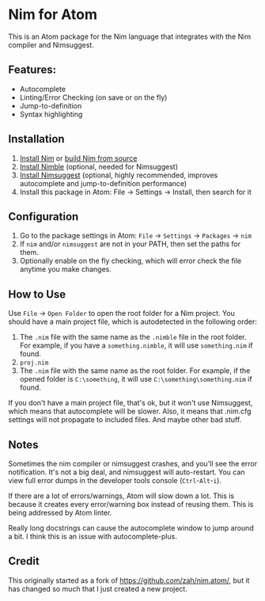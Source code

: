 # Nim for Atom

This is an Atom package for the Nim language that integrates with the Nim compiler and Nimsuggest.

## Features:
* Autocomplete
* Linting/Error Checking (on save or on the fly)
* Jump-to-definition
* Syntax highlighting

## Installation
1. [Install Nim](http://nim-lang.org/download.html) or [build Nim from source](https://github.com/nim-lang/Nim)
2. [Install Nimble](https://github.com/nim-lang/nimble) (optional, needed for Nimsuggest)
3. [Install Nimsuggest](https://github.com/nim-lang/nimsuggest) (optional, highly recommended, improves autocomplete and jump-to-definition performance)
4. Install this package in Atom: File -> Settings -> Install, then search for it

## Configuration
1. Go to the package settings in Atom: `File` -> `Settings` -> `Packages` -> `nim`
2. If `nim` and/or `nimsuggest` are not in your PATH, then set the paths for them.
3. Optionally enable on the fly checking, which will error check the file anytime you make changes.

## How to Use
Use `File` -> `Open Folder` to open the root folder for a Nim project.  You should have a main project file, which is autodetected in the following order:

1. The `.nim` file with the same name as the `.nimble` file in the root folder.  For example, if you have a `something.nimble`, it will use `something.nim` if found.
2. `proj.nim`
3. The `.nim` file with the same name as the root folder.  For example, if the opened folder is `C:\something`, it will use `C:\something\something.nim` if found.

If you don't have a main project file, that's ok, but it won't use Nimsuggest, which means that autocomplete will be slower.  Also, it means that .nim.cfg settings will not propagate to included files.  And maybe other bad stuff.

## Notes
Sometimes the nim compiler or nimsuggest crashes, and you'll see the error notification.  It's not a big deal, and nimsuggest will auto-restart.  You can view full error dumps in the developer tools console (`Ctrl`-`Alt`-`i`).

If there are a lot of errors/warnings, Atom will slow down a lot.  This is because it creates every error/warning box instead of reusing them.  This is being addressed by Atom linter.

Really long docstrings can cause the autocomplete window to jump around a bit.  I think this is an issue with autocomplete-plus.

## Credit

This originally started as a fork of https://github.com/zah/nim.atom/, but it has changed so much that I just created a new project.